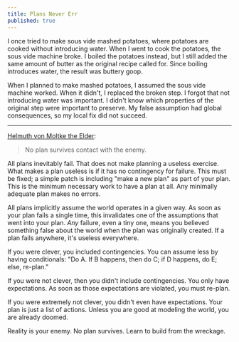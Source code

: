 ```yaml
---
title: Plans Never Err
published: true
---
```


I once tried to make sous vide mashed potatoes, where potatoes are cooked without introducing water. When I went to cook the potatoes, the sous vide machine broke. I boiled the potatoes instead, but I still added the same amount of butter as the original recipe called for. Since boiling introduces water, the result was buttery goop.

When I planned to make mashed potatoes, I assumed the sous vide machine worked. When it didn't, I replaced the broken step. I forgot that not introducing water was important. I didn't know which properties of the original step were important to preserve. My false assumption had global consequences, so my local fix did not succeed.

***

[Helmuth von Moltke the Elder](https://en.wikiquote.org/wiki/Helmuth_von_Moltke_the_Elder):

> No plan survives contact with the enemy.

All plans inevitably fail. That does not make planning a useless exercise. What makes a plan useless is if it has no contingency for failure. This must be fixed; a simple patch is including "make a new plan" as part of your plan. This is the minimum necessary work to have a plan at all. Any minimally adequate plan makes no errors. 

All plans implicitly assume the world operates in a given way. As soon as your plan fails a single time, this invalidates one of the assumptions that went into your plan. *Any* failure, even a tiny one, means you believed something false about the world when the plan was originally created. If a plan fails anywhere, it's useless everywhere.

If you were clever, you included contingencies. You can assume less by having conditionals: "Do A. If B happens, then do C; if D happens, do E; else, re-plan."

If you were not clever, then you didn't include contingencies. You only have expectations. As soon as those expectations are violated, you must re-plan.

If you were extremely not clever, you didn't even have expectations. Your plan is just a list of actions. Unless you are good at modeling the world, you are already doomed.

Reality is your enemy. No plan survives. Learn to build from the wreckage.
